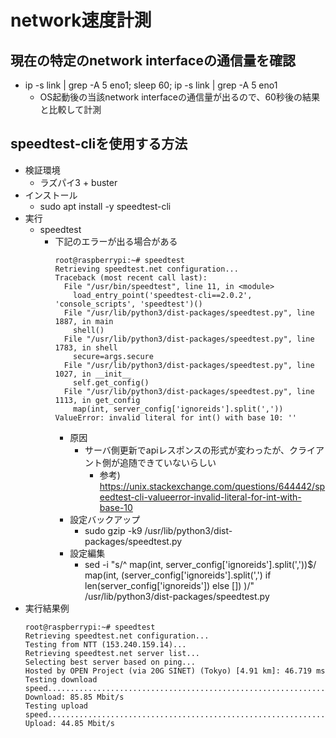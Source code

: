 # network速度計測

## 現在の特定のnetwork interfaceの通信量を確認

* ip -s link | grep -A 5 eno1; sleep 60; ip -s link | grep -A 5 eno1
  * OS起動後の当該network interfaceの通信量が出るので、60秒後の結果と比較して計測

## speedtest-cliを使用する方法

* 検証環境
  * ラズパイ3 + buster
* インストール
  * sudo apt install -y speedtest-cli
* 実行
  * speedtest
    * 下記のエラーが出る場合がある
      ```
      root@raspberrypi:~# speedtest
      Retrieving speedtest.net configuration...
      Traceback (most recent call last):
        File "/usr/bin/speedtest", line 11, in <module>
          load_entry_point('speedtest-cli==2.0.2', 'console_scripts', 'speedtest')()
        File "/usr/lib/python3/dist-packages/speedtest.py", line 1887, in main
          shell()
        File "/usr/lib/python3/dist-packages/speedtest.py", line 1783, in shell
          secure=args.secure
        File "/usr/lib/python3/dist-packages/speedtest.py", line 1027, in __init__
          self.get_config()
        File "/usr/lib/python3/dist-packages/speedtest.py", line 1113, in get_config
          map(int, server_config['ignoreids'].split(','))
      ValueError: invalid literal for int() with base 10: ''
      ```
      * 原因
        * サーバ側更新でapiレスポンスの形式が変わったが、クライアント側が追随できていないらしい
          * 参考) https://unix.stackexchange.com/questions/644442/speedtest-cli-valueerror-invalid-literal-for-int-with-base-10
      * 設定バックアップ
        * sudo gzip -k9 /usr/lib/python3/dist-packages/speedtest.py
      * 設定編集
        * sed -i "s/^            map(int, server_config\['ignoreids'\].split(','))$/            map(int, (server_config['ignoreids'].split(',') if len(server_config['ignoreids']) else []) )/" /usr/lib/python3/dist-packages/speedtest.py
* 実行結果例
  ```
  root@raspberrypi:~# speedtest
  Retrieving speedtest.net configuration...
  Testing from NTT (153.240.159.14)...
  Retrieving speedtest.net server list...
  Selecting best server based on ping...
  Hosted by OPEN Project (via 20G SINET) (Tokyo) [4.91 km]: 46.719 ms
  Testing download speed................................................................................
  Download: 85.85 Mbit/s
  Testing upload speed......................................................................................................
  Upload: 44.85 Mbit/s
  ```
